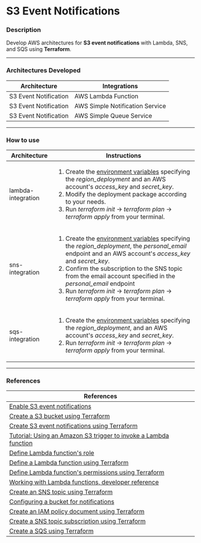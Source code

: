 # S3 Event Notifications

<h3>Description</h3>
<p>Develop AWS architectures for <strong>S3 event notifications</strong> with Lambda, SNS, and SQS using <strong>Terraform</strong>.<p>
<hr>

<h3>Architectures Developed</h3>
<table>
<thead>
  <tr>
    <th>Architecture</th>
    <th>Integrations</th>
  </tr>
</thead>
<tbody>
  <tr>
    <td>S3 Event Notification</td>
    <td>AWS Lambda Function</td>
  </tr>
  <tr>
    <td>S3 Event Notification</td>
    <td>AWS Simple Notification Service</td>
  </tr>
  <tr>
    <td>S3 Event Notification</td>
    <td>AWS Simple Queue Service</td>
  </tr>
</tbody>
</table>

<hr>
<h3>How to use</h3>
<table>
<thead>
  <tr>
    <th>Architecture</th>
    <th>Instructions</th>
  </tr>
</thead>
<tbody>
  <tr>
    <td>lambda-integration</td>
    <td>
      <ol>
        <li>
            Create the <a href="https://developer.hashicorp.com/terraform/cli/config/environment-variables">environment variables</a>
            specifying the <em>region_deployment</em> 
            and an AWS account's <em>access_key</em> and <em>secret_key</em>.
        </li>
        <li>
            Modify the deployment package according to your needs.
        </li>
        <li>
            Run <em>terraform init</em> -> <em>terraform plan</em> -> <em>terraform apply</em> from your terminal.
        </li>
      </ol>
    </td>
  </tr>
  <tr>
    <td>sns-integration</td>
    <td>
      <ol>
        <li>
            Create the <a href="https://developer.hashicorp.com/terraform/cli/config/environment-variables">environment variables</a>
            specifying the <em>region_deployment</em>, the <em>personal_email</em> endpoint
            and an AWS account's <em>access_key</em> and <em>secret_key</em>.
        </li>
        <li>
            Confirm the subscription to the SNS topic from the email account specified in the <em>personal_email</em> endpoint
        </li>
        <li>
            Run <em>terraform init</em> -> <em>terraform plan</em> -> <em>terraform apply</em> from your terminal.
        </li>
      </ol>
    </td>
  </tr>
  <tr>
    <td>sqs-integration</td>
    <td>
      <ol>
        <li>
            Create the <a href="https://developer.hashicorp.com/terraform/cli/config/environment-variables">environment variables</a>
            specifying the <em>region_deployment</em>, and an AWS account's <em>access_key</em> and <em>secret_key</em>.
        </li>
        <li>
            Run <em>terraform init</em> -> <em>terraform plan</em> -> <em>terraform apply</em> from your terminal.
        </li>
      </ol>
    </td>
  </tr>
</tbody>
</table>

<hr>
<h3>References</h3>
<table>
<thead>
  <tr>
    <th>References</th>
  </tr>
</thead>
<tbody>
  <tr>
    <td>
      <a href="https://docs.aws.amazon.com/AmazonS3/latest/userguide/how-to-enable-disable-notification-intro.html">Enable S3 event notifications</a>
    </td>
  </tr>
  <tr>
    <td>
      <a href="https://registry.terraform.io/providers/hashicorp/aws/latest/docs/resources/s3_bucket">Create a S3 bucket using Terraform</a>
    </td>
  </tr>
  <tr>
    <td>
      <a href="https://registry.terraform.io/providers/hashicorp/aws/latest/docs/resources/s3_bucket_notification">Create S3 event notifications using Terraform</a>
    </td>
  </tr>
  <tr>
    <td>
      <a href="https://docs.aws.amazon.com/lambda/latest/dg/with-s3-example.html">Tutorial: Using an Amazon S3 trigger to invoke a Lambda function</a>
    </td>
  </tr>
  <tr>
    <td>
      <a href="https://docs.aws.amazon.com/lambda/latest/dg/lambda-intro-execution-role.html">Define Lambda function's role</a>
    </td>
  </tr>
  <tr>
    <td>
      <a href="https://registry.terraform.io/providers/hashicorp/aws/latest/docs/resources/lambda_function">Define a Lambda function using Terraform</a>
    </td>
  </tr>
  <tr>
    <td>
      <a href="https://registry.terraform.io/providers/hashicorp/aws/latest/docs/resources/lambda_permission">Define Lambda function's permissions using Terraform</a>
    </td>
  </tr>
  <tr>
    <td>
      <a href="https://docs.aws.amazon.com/lambda/latest/dg/API_CreateFunction.html#SSS-CreateFunction-request-Runtime">Working with Lambda functions, developer reference</a>
    </td>
  </tr>
  <tr>
    <td>
      <a href="https://registry.terraform.io/providers/hashicorp/aws/latest/docs/resources/sns_topic">Create an SNS topic using Terraform</a>
    </td>
  </tr>
  <tr>
    <td>
      <a href="https://docs.aws.amazon.com/AmazonS3/latest/userguide/ways-to-add-notification-config-to-bucket.html">Configuring a bucket for notifications</a>
    </td>
  </tr>
  <tr>
    <td>
      <a href="https://developer.hashicorp.com/terraform/tutorials/aws/aws-iam-policy">Create an IAM policy document using Terraform</a>
    </td>
  </tr>
  <tr>
    <td>
      <a href="https://registry.terraform.io/providers/hashicorp/aws/latest/docs/resources/sns_topic_subscription">Create a SNS topic subscription using Terraform</a>
    </td>
  </tr>
  <tr>
    <td>
      <a href="https://registry.terraform.io/providers/hashicorp/aws/latest/docs/resources/sqs_queue">Create a SQS using Terraform</a>
    </td>
  </tr>
</tbody>
</table>
